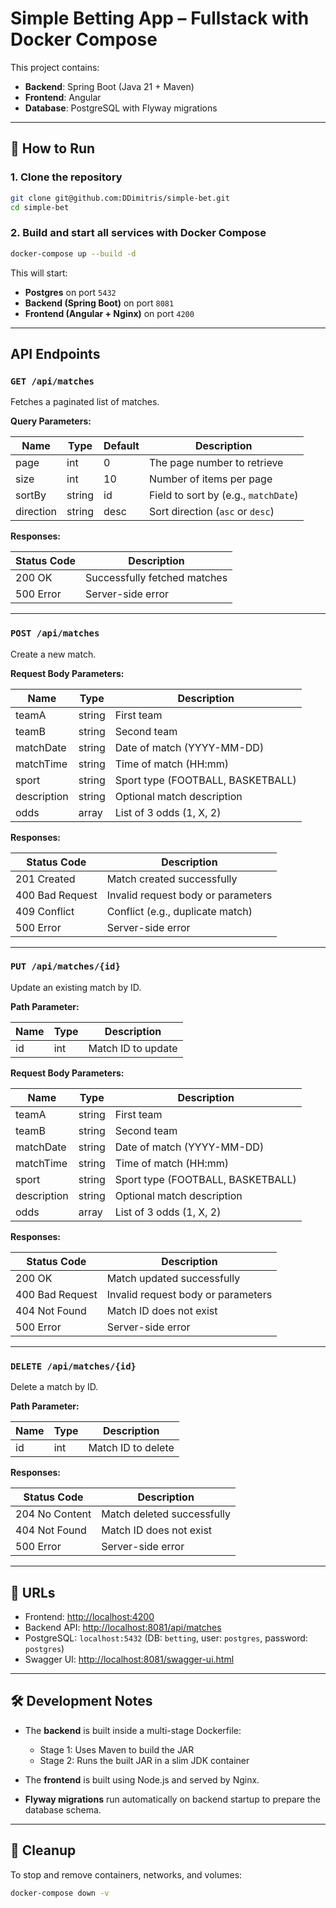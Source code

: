 # Simple Betting App – Fullstack with Docker Compose

This project contains:

* **Backend**: Spring Boot (Java 21 + Maven)
* **Frontend**: Angular
* **Database**: PostgreSQL with Flyway migrations

---

## 🚀 How to Run

### 1. Clone the repository

```bash
git clone git@github.com:DDimitris/simple-bet.git
cd simple-bet
```

### 2. Build and start all services with Docker Compose

```bash
docker-compose up --build -d
```

This will start:

* **Postgres** on port `5432`
* **Backend (Spring Boot)** on port `8081`
* **Frontend (Angular + Nginx)** on port `4200`

---

## API Endpoints

### `GET /api/matches`

Fetches a paginated list of matches.

**Query Parameters:**

| Name      | Type   | Default | Description                                 |
|-----------|--------|---------|---------------------------------------------|
| page      | int    | 0       | The page number to retrieve                 |
| size      | int    | 10      | Number of items per page                    |
| sortBy    | string | id      | Field to sort by (e.g., `matchDate`)        |
| direction | string | desc    | Sort direction (`asc` or `desc`)            |

**Responses:**

| Status Code | Description                                            |
|-------------|--------------------------------------------------------|
| 200 OK      | Successfully fetched matches                           |
| 500 Error   | Server-side error                                      |

---

### `POST /api/matches`

Create a new match.

**Request Body Parameters:**

| Name        | Type   | Description                       |
|-------------|--------|-----------------------------------|
| teamA       | string | First team                        |
| teamB       | string | Second team                       |
| matchDate   | string | Date of match (YYYY-MM-DD)        |
| matchTime   | string | Time of match (HH:mm)             |
| sport       | string | Sport type (FOOTBALL, BASKETBALL) |
| description | string | Optional match description        |
| odds        | array  | List of 3 odds (1, X, 2)          |

**Responses:**

| Status Code     | Description                        |
|-----------------|------------------------------------|
| 201 Created     | Match created successfully         |
| 400 Bad Request | Invalid request body or parameters |
| 409 Conflict    | Conflict (e.g., duplicate match)   |
| 500 Error       | Server-side error                  |

---

### `PUT /api/matches/{id}`

Update an existing match by ID.

**Path Parameter:**

| Name | Type | Description        |
|------|------|--------------------|
| id   | int  | Match ID to update |

**Request Body Parameters:**

| Name        | Type   | Description                       |
|-------------|--------|-----------------------------------|
| teamA       | string | First team                        |
| teamB       | string | Second team                       |
| matchDate   | string | Date of match (YYYY-MM-DD)        |
| matchTime   | string | Time of match (HH:mm)             |
| sport       | string | Sport type (FOOTBALL, BASKETBALL) |
| description | string | Optional match description        |
| odds        | array  | List of 3 odds (1, X, 2)          |

**Responses:**

| Status Code     | Description                        |
|-----------------|------------------------------------|
| 200 OK          | Match updated successfully         |
| 400 Bad Request | Invalid request body or parameters |
| 404 Not Found   | Match ID does not exist            |
| 500 Error       | Server-side error                  |

---

### `DELETE /api/matches/{id}`

Delete a match by ID.

**Path Parameter:**

| Name | Type | Description        |
|------|------|--------------------|
| id   | int  | Match ID to delete |

**Responses:**

| Status Code    | Description                |
|----------------|----------------------------|
| 204 No Content | Match deleted successfully |
| 404 Not Found  | Match ID does not exist    |
| 500 Error      | Server-side error          |

---


## 🔗 URLs

* Frontend: [http://localhost:4200](http://localhost:4200)
* Backend API: [http://localhost:8081/api/matches](http://localhost:8081/api/matches)
* PostgreSQL: `localhost:5432` (DB: `betting`, user: `postgres`, password: `postgres`)
* Swagger UI: [http://localhost:8081/swagger-ui.html](http://localhost:8081/swagger-ui.html)

---

## 🛠 Development Notes

* The **backend** is built inside a multi-stage Dockerfile:

    * Stage 1: Uses Maven to build the JAR
    * Stage 2: Runs the built JAR in a slim JDK container
* The **frontend** is built using Node.js and served by Nginx.
* **Flyway migrations** run automatically on backend startup to prepare the database schema.

---

## 🧹 Cleanup

To stop and remove containers, networks, and volumes:

```bash
docker-compose down -v
```